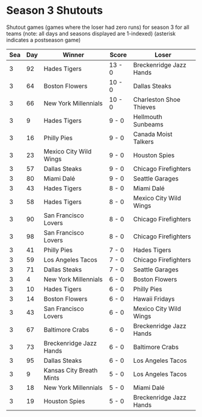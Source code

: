 # Season 3 Shutouts



Shutout games (games where the loser had zero runs) for season 3 for all teams (note: all days and seasons displayed are 1-indexed) (asterisk indicates a postseason game)


| Sea | Day | Winner | Score | Loser | 
| ------ |------ |------ |------ |------ |
| 3 | 92 | Hades Tigers | 13 - 0 | Breckenridge Jazz Hands | 
| 3 | 64 | Boston Flowers | 10 - 0 | Dallas Steaks | 
| 3 | 66 | New York Millennials | 10 - 0 | Charleston Shoe Thieves | 
| 3 | 9 | Hades Tigers | 9 - 0 | Hellmouth Sunbeams | 
| 3 | 16 | Philly Pies | 9 - 0 | Canada Moist Talkers | 
| 3 | 23 | Mexico City Wild Wings | 9 - 0 | Houston Spies | 
| 3 | 57 | Dallas Steaks | 9 - 0 | Chicago Firefighters | 
| 3 | 80 | Miami Dalé | 9 - 0 | Seattle Garages | 
| 3 | 43 | Hades Tigers | 8 - 0 | Miami Dalé | 
| 3 | 58 | Hades Tigers | 8 - 0 | Mexico City Wild Wings | 
| 3 | 90 | San Francisco Lovers | 8 - 0 | Chicago Firefighters | 
| 3 | 98 | San Francisco Lovers | 8 - 0 | Chicago Firefighters | 
| 3 | 41 | Philly Pies | 7 - 0 | Hades Tigers | 
| 3 | 59 | Los Angeles Tacos | 7 - 0 | Chicago Firefighters | 
| 3 | 71 | Dallas Steaks | 7 - 0 | Seattle Garages | 
| 3 | 4 | New York Millennials | 6 - 0 | Boston Flowers | 
| 3 | 10 | Hades Tigers | 6 - 0 | Philly Pies | 
| 3 | 14 | Boston Flowers | 6 - 0 | Hawaii Fridays | 
| 3 | 43 | San Francisco Lovers | 6 - 0 | Mexico City Wild Wings | 
| 3 | 67 | Baltimore Crabs | 6 - 0 | Breckenridge Jazz Hands | 
| 3 | 73 | Breckenridge Jazz Hands | 6 - 0 | Baltimore Crabs | 
| 3 | 95 | Dallas Steaks | 6 - 0 | Los Angeles Tacos | 
| 3 | 9 | Kansas City Breath Mints | 5 - 0 | Los Angeles Tacos | 
| 3 | 18 | New York Millennials | 5 - 0 | Miami Dalé | 
| 3 | 19 | Houston Spies | 5 - 0 | Breckenridge Jazz Hands | 


